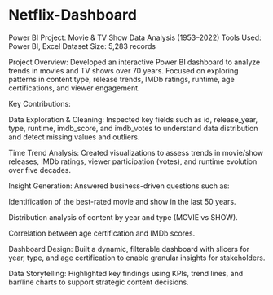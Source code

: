 # Netflix-Dashboard
Power BI Project: Movie & TV Show Data Analysis (1953–2022)
Tools Used: Power BI, Excel
Dataset Size: 5,283 records

Project Overview:
Developed an interactive Power BI dashboard to analyze trends in movies and TV shows over 70 years. Focused on exploring patterns in content type, release trends, IMDb ratings, runtime, age certifications, and viewer engagement.

Key Contributions:

Data Exploration & Cleaning: Inspected key fields such as id, release_year, type, runtime, imdb_score, and imdb_votes to understand data distribution and detect missing values and outliers.

Time Trend Analysis: Created visualizations to assess trends in movie/show releases, IMDb ratings, viewer participation (votes), and runtime evolution over five decades.

Insight Generation: Answered business-driven questions such as:

Identification of the best-rated movie and show in the last 50 years.

Distribution analysis of content by year and type (MOVIE vs SHOW).

Correlation between age certification and IMDb scores.

Dashboard Design: Built a dynamic, filterable dashboard with slicers for year, type, and age certification to enable granular insights for stakeholders.

Data Storytelling: Highlighted key findings using KPIs, trend lines, and bar/line charts to support strategic content decisions.
